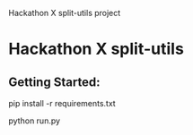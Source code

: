 Hackathon X split-utils project
# Hackathon X split-utils

## Getting Started:
pip install -r requirements.txt

python run.py


